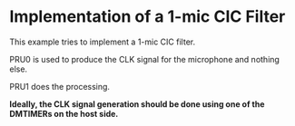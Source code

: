 # Implementation of a 1-mic CIC Filter

This example tries to implement a 1-mic CIC filter.

PRU0 is used to produce the CLK signal for the microphone and nothing else.

PRU1 does the processing.

**Ideally, the CLK signal generation should be done using one of the DMTIMERs on the host side.**
